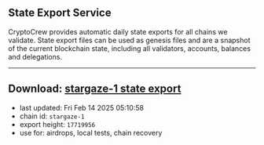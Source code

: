 ## State Export Service
CryptoCrew provides automatic daily state exports for all chains we validate. State export files can be used as genesis files and are a snapshot of the current blockchain state, including all validators, accounts, balances and delegations.

---
**Download: [stargaze-1 state export](https://dl-eu2.ccvalidators.com/SERVICE/stargaze/stargaze-1_export_17719956.json)**
---

- last updated: Fri Feb 14 2025 05:10:58
- chain id: `stargaze-1`
- export height: `17719956`
- use for: airdrops, local tests, chain recovery
